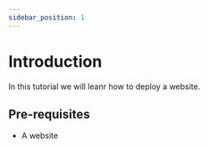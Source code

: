 ```yaml
---
sidebar_position: 1
---
```


# Introduction

In this tutorial we will leanr how to deploy a website.

## Pre-requisites

- A website
